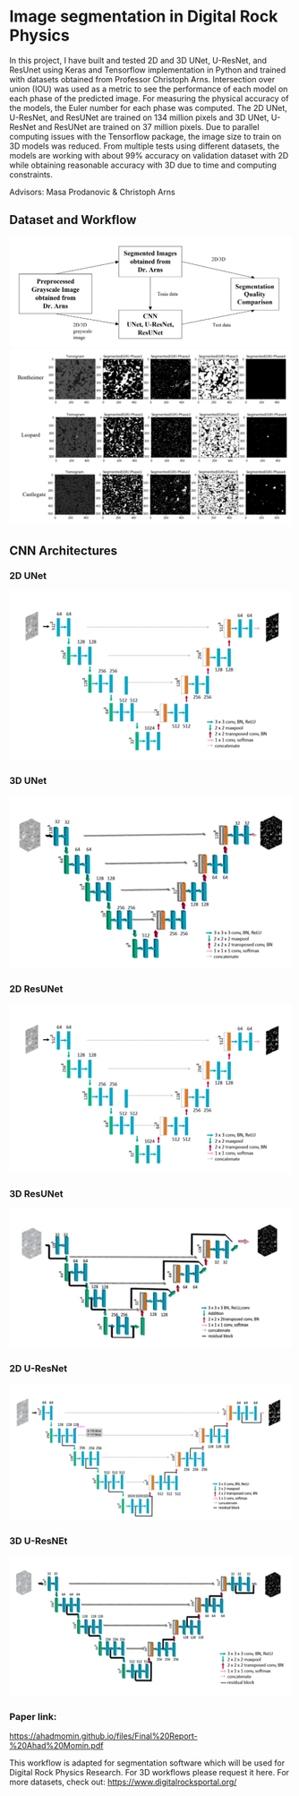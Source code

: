 # Image segmentation in Digital Rock Physics

In this project, I have built and tested 2D and 3D UNet, U-ResNet, and ResUnet using Keras and 
Tensorflow implementation in Python and trained with datasets obtained from Professor 
Christoph Arns. Intersection over union (IOU) was used as a metric to see the performance of 
each model on each phase of the predicted image. For measuring the physical accuracy of the 
models, the Euler number for each phase was computed. The 2D UNet, U-ResNet, and ResUNet
are trained on 134 million pixels and 3D UNet, U-ResNet and ResUNet are trained on 37 million 
pixels. Due to parallel computing issues with the Tensorflow package, the image size to train on 
3D models was reduced. From multiple tests using different datasets, the models are working 
with about 99% accuracy on validation dataset with 2D while obtaining reasonable accuracy 
with 3D due to time and computing constraints.

Advisors: Masa Prodanovic & Christoph Arns

## Dataset and Workflow
![](Workflow.png)
![](Training_set.png)

## CNN Architectures

### 2D UNet
![](2D_Unet.png)

### 3D UNet
![](3D_Unet.png)

### 2D ResUNet
![](2D_Unet.png)

### 3D ResUNet
![](3D_ResUNet.png)

### 2D U-ResNet
![](2D_U-ResNet.png)

### 3D U-ResNEt
![](3D_U-ResNet.png)

### Paper link:
https://ahadmomin.github.io/files/Final%20Report-%20Ahad%20Momin.pdf

This workflow is adapted for segmentation software which will be used for Digital Rock Physics Research.
For 3D workflows please request it here. For more datasets, check out: https://www.digitalrocksportal.org/